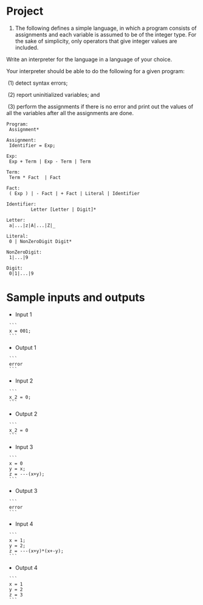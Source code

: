 #  Project 

1.  The following defines a simple language, in which a program  consists of assignments and each variable is assumed to be of the  integer type. For the sake of simplicity, only operators that give  integer values are included. <br>

   Write an interpreter for the language in a  language of your choice. <br>

   Your interpreter should be able to do the  following for a given program: <br>

   ​	 (1) detect syntax errors; <br>

   ​	(2) report  uninitialized variables; and <br>

   ​	(3) perform the assignments if there is no  error and print out the values of all the variables after all the  assignments are done.<br>

   ```
   Program:
   	Assignment*
   
   Assignment:
   	Identifier = Exp;
   
   Exp: 
   	Exp + Term | Exp - Term | Term
   
   Term:
   	Term * Fact  | Fact
   
   Fact:
   	( Exp ) | - Fact | + Fact | Literal | Identifier
   
   Identifier:
        	Letter [Letter | Digit]*
   
   Letter:
   	a|...|z|A|...|Z|_
   
   Literal:
   	0 | NonZeroDigit Digit*
   		
   NonZeroDigit:
   	1|...|9
   
   Digit:
   	0|1|...|9
   ```

   # Sample inputs and outputs

   -  Input 1

     ```
     x = 001;
     ```

   -  Output 1

     ```
     error
     ```

   -  Input 2

     ```
     x_2 = 0;
     ```

   -  Output 2

     ```
     x_2 = 0
     ```

   -  Input 3

     ```
     x = 0
     y = x;
     z = ---(x+y);
     ```

   -  Output 3

     ```
     error
     ```

   -  Input 4

     ```
     x = 1;
     y = 2;
     z = ---(x+y)*(x+-y);
     ```

   -  Output 4

     ```
     x = 1
     y = 2
     z = 3
     ```